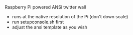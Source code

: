 Raspberry Pi powered ANSi twitter wall

* runs at the native resolution of the Pi (don't down scale)
* run setupconsole.sh first
* adjust the ansi template as you wish